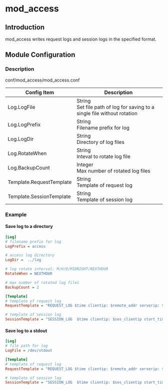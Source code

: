 # mod_access

## Introduction

mod_access writes request logs and session logs in the specified format.

## Module Configuration

### Description
  conf/mod_access/mod_access.conf

| Config Item | Description                             |
| ----------- | --------------------------------------- |
| Log.LogFile | String<br>Set file path of log for saving to a single file without rotation |
| Log.LogPrefix | String<br>Filename prefix for log |
| Log.LogDir | String<br>Directory of log files |
| Log.RotateWhen | String<br>Inteval to rotate log file |
| Log.BackupCount | Integer<br>Max number of rotated log files |
| Template.RequestTemplate | String<br>Template of request log |
| Template.SessionTemplate | String<br>Template of session log |

### Example
#### Save log to a directory
```ini
[Log]
# filename prefix for log
LogPrefix = access

# access log directory
LogDir =  ../log

# log rotate interval: M/H/D/MIDNIGHT/NEXTHOUR
RotateWhen = NEXTHOUR

# max number of rotated log files
BackupCount = 2

[Template]
# template of request log
RequestTemplate = "REQUEST_LOG $time clientip: $remote_addr serverip: $server_addr host: $host product: $product user_agent: ${User-Agent}req_header status: $status_code error: $error"

# template of session log
SessionTemplate = "SESSION_LOG  $time clientip: $ses_clientip start_time: $ses_start_time end_time: $ses_end_time overhead: $ses_overhead read_total: $ses_read_total write_total: $ses_write_total keepalive_num: $ses_keepalive_num error: $ses_error"

```
#### Save log to a stdout
```ini
[Log]
# file path for log
LogFile = /dev/stdout

[Template]
# template of request log
RequestTemplate = "REQUEST_LOG $time clientip: $remote_addr serverip: $server_addr host: $host product: $product user_agent: ${User-Agent}req_header status: $status_code error: $error"

# template of session log
SessionTemplate = "SESSION_LOG  $time clientip: $ses_clientip start_time: $ses_start_time end_time: $ses_end_time overhead: $ses_overhead read_total: $ses_read_total write_total: $ses_write_total keepalive_num: $ses_keepalive_num error: $ses_error"

```